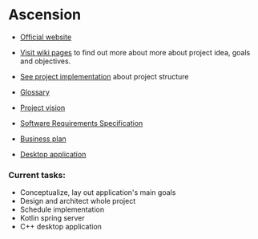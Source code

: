 # Ascension

* [Official website](google.com/notFound)
* [Visit wiki pages](https://github.com/elumixor/Ascension/wiki/Ascension) to find out more about more about
project idea, goals and objectives.
* [See project implementation](https://github.com/elumixor/Ascension/wiki/implementation/structure) about project structure 


* [Glossary]() 


* [Project vision]()
* [Software Requirements Specification]()
* [Business plan]()


* [Desktop application]()

### Current tasks:
* Conceptualize, lay out application's main goals
* Design and architect whole project
* Schedule implementation
* Kotlin spring server
* C++ desktop application